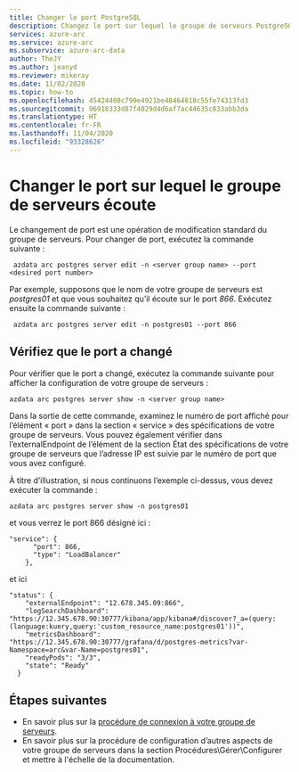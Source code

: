 ```yaml
---
title: Changer le port PostgreSQL
description: Changez le port sur lequel le groupe de serveurs PostgreSQL Hyperscale compatible avec Azure Arc écoute.
services: azure-arc
ms.service: azure-arc
ms.subservice: azure-arc-data
author: TheJY
ms.author: jeanyd
ms.reviewer: mikeray
ms.date: 11/02/2020
ms.topic: how-to
ms.openlocfilehash: 45424408c790e4921be48464818c55fe74313fd3
ms.sourcegitcommit: 96918333d87f4029d4d6af7ac44635c833abb3da
ms.translationtype: HT
ms.contentlocale: fr-FR
ms.lasthandoff: 11/04/2020
ms.locfileid: "93328626"
---
```

# <a name="change-the-port-on-which-the-server-group-is-listening"></a>Changer le port sur lequel le groupe de serveurs écoute 

Le changement de port est une opération de modification standard du groupe de serveurs. Pour changer de port, exécutez la commande suivante :
```console
 azdata arc postgres server edit -n <server group name> --port <desired port number>
```

Par exemple, supposons que le nom de votre groupe de serveurs est _postgres01_ et que vous souhaitez qu’il écoute sur le port _866_. Exécutez ensuite la commande suivante :
```console
 azdata arc postgres server edit -n postgres01 --port 866
```

## <a name="verify-that-the-port-was-changed"></a>Vérifiez que le port a changé

Pour vérifier que le port a changé, exécutez la commande suivante pour afficher la configuration de votre groupe de serveurs :
```console
azdata arc postgres server show -n <server group name>
```

Dans la sortie de cette commande, examinez le numéro de port affiché pour l’élément « port » dans la section « service » des spécifications de votre groupe de serveurs.
Vous pouvez également vérifier dans l’externalEndpoint de l’élément de la section État des spécifications de votre groupe de serveurs que l’adresse IP est suivie par le numéro de port que vous avez configuré.

À titre d’illustration, si nous continuons l’exemple ci-dessus, vous devez exécuter la commande :
```console
azdata arc postgres server show -n postgres01
```

et vous verrez le port 866 désigné ici :

```console
"service": {
      "port": 866,
      "type": "LoadBalancer"
    },
```
et ici

```console
"status": {
    "externalEndpoint": "12.678.345.09:866",
    "logSearchDashboard": "https://12.345.678.90:30777/kibana/app/kibana#/discover?_a=(query:(language:kuery,query:'custom_resource_name:postgres01'))",
    "metricsDashboard": "https://12.345.678.90:30777/grafana/d/postgres-metrics?var-Namespace=arc&var-Name=postgres01",
    "readyPods": "3/3",
    "state": "Ready"
  }
```
## <a name="next-steps"></a>Étapes suivantes
- En savoir plus sur la [procédure de connexion à votre groupe de serveurs](get-connection-endpoints-and-connection-strings-postgres-hyperscale.md).
- En savoir plus sur la procédure de configuration d’autres aspects de votre groupe de serveurs dans la section Procédures\Gérer\Configurer et mettre à l'échelle de la documentation.
